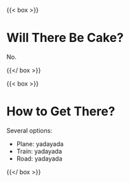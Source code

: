 ---
---

{{< box >}}

# Will There Be Cake?

No.

{{</ box >}}

{{< box >}}

# How to Get There?

Several options:

- Plane: yadayada
- Train: yadayada
- Road: yadayada

{{</ box >}}
